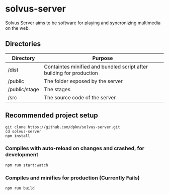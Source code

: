 # solvus-server
Solvus Server aims to be software for playing and syncronizing multimedia on the web. 

## Directories

| Directory         | Purpose                                                              |
|-------------------|----------------------------------------------------------------------|
| /dist             | Containtes minified and bundled script after building for production |
| /public           | The folder exposed by the server                                     |
| /public/stage     | The stages                                                           |
| /src              | The source code of the server                                        |

## Recommended project setup
```
git clone https://github.com/dpkn/solvus-server.git
cd solvus-server
npm install
```

### Compiles with auto-reload on changes and crashed, for development
```
npm run start:watch
```

### Compiles and minifies for production (Currently Fails)
```
npm run build
```